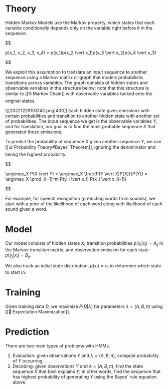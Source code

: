 

# Theory
Hidden Markov Models use the Markov property, which states that each variable conditionally depends only on the variable right before it in the sequence.

$$

p(x_1, x_2, x_3, x_4) = p(x_1)p(x_2 \vert x_1)p(x_3 \vert x_2)p(x_4 \vert x_3)

$$

We exploit this assumption to translate an input sequence to another sequence using a Markov matrix or graph that models probabilistic transitions across variables. The graph consists of hidden states and observable variables in the structure below; note that this structure is similar to [[⛓️ Markov Chain]] with observable variables tacked onto the original states.

![[20221229103142.png|400]]
Each hidden state gives emissions with certain probabilities and transition to another hidden state with another set of probabilities. The input sequence we get is the observable variables $Y$, and for translation, our goal is to find the most probable sequence $X$ that generated these emissions.

To predict the probability of sequence $X$ given another sequence $Y$, we use [[🪙 Probability Theory#Bayes' Theorem]], ignoring the denominator and taking the highest probability.

$$

\arg\max_X P(X \vert Y) = \arg\max_X \frac{P(Y \vert X)P(X)}{P(Y)} = \arg\max_X \prod_{i=1}^m P(y_i \vert x_i) P(x_i \vert x_{i-1})

$$

For example, for speech recognition (predicting words from sounds), we start with a prior of the likelihood of each word along with likelihood of each sound given a word.

# Model
Our model consists of hidden states $X$, transition probabilities $p(x_i \vert x_j) = A_{ij}$ in the Markov transition matrix, and observation emission for each state $p(y_j \vert x_i) = B_{ij}$.

We also track an initial state distribution, $p(x_i) = \pi_i$ to determine which state to start in.

# Training
Given training data $D$, we maximize $P(D \vert \lambda)$ for parameters $\lambda = (A, B, \pi)$ using [[🎉 Expectation Maximization]].

# Prediction
There are two main types of problems with HMMs.
1. Evaluation: given observations $Y$ and $\lambda = (A, B, \pi)$, compute probability of $Y$ occurring.
2. Decoding: given observations $Y$ and $\lambda = (A, B, \pi)$, find the state sequence $X$ that best explains $Y$; in other words, find the sequence that has highest probability of generating $Y$ using the Bayes' rule equation above.


